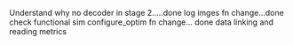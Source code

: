Understand why no decoder in stage 2.....done
log imges fn change...done
check functional sim
configure_optim fn change... done
data linking and reading
metrics